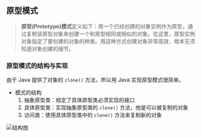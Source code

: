 ## 原型模式

> **原型(Prototype)模式**定义如下：用一个已经创建的对象实例作为原型，通过复制该原型对象来创建一个和原型相同或相似的对象。在这里，原型实例对象指定了要创建的对象的种类。用这种方式创建对象非常高效，根本无须知道对象创建的细节。

### 原型模式的结构与实现

由于 Java 提供了对象的 `clone()` 方法，所以用 Java 实现原型模式很简单。

- 模式的结构
    1. 抽象原型类：规定了具体原型类必须实现的接口
    2. 具体原型类：实现抽象原型类的 `clone()` 方法，他是可以被复制的对象
    3. 访问类：使用具体原型类中的 `clone()` 方法来复制新的对象 
 
![结构图](http://c.biancheng.net/uploads/allimg/181114/3-1Q114101Fa22.gif)